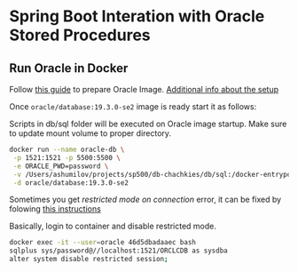 # Spring Boot Interation with Oracle Stored Procedures

## Run Oracle in Docker

Follow [this guide](https://github.com/oracle/docker-images/tree/master/OracleDatabase/SingleInstance) to prepare Oracle Image.
[Additional info about the setup](https://marschall.github.io/2020/04/12/oracle-docker-container.html)

Once `oracle/database:19.3.0-se2` image is ready start it as follows:

Scripts in db/sql folder will be executed on Oracle image startup.
Make sure to update mount volume to proper directory.

```bash
docker run --name oracle-db \
 -p 1521:1521 -p 5500:5500 \
 -e ORACLE_PWD=password \
 -v /Users/ashumilov/projects/sp500/db-chachkies/db/sql:/docker-entrypoint-initdb.d/setup \
 -d oracle/database:19.3.0-se2
```

Sometimes you get _restricted mode on connection_ error, it can be fixed by folowing 
[this instructions](https://github.com/oracle/docker-images/issues/1620)

Basically, login to container and disable restricted mode.

```bash
docker exec -it --user=oracle 46d5dbadaaec bash
sqlplus sys/password@//localhost:1521/ORCLCDB as sysdba
alter system disable restricted session;
```






